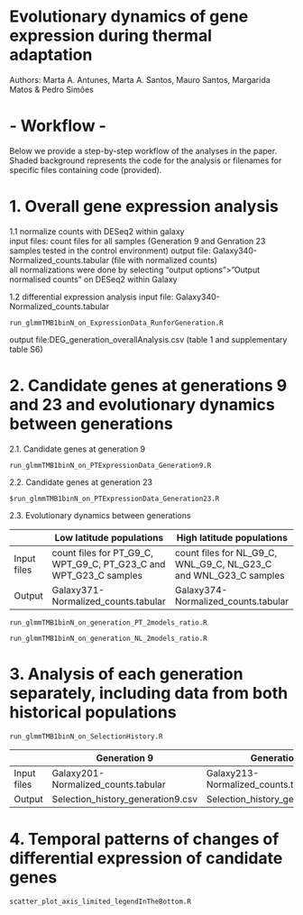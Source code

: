 # Evolutionary dynamics of gene expression during thermal adaptation
Authors: Marta A. Antunes, Marta A. Santos, Mauro Santos, Margarida Matos & Pedro Simões

# - Workflow -
Below we provide a step-by-step workflow of the analyses in the paper. Shaded background represents the code for the analysis or filenames for specific files containing code (provided).

# 1. Overall gene expression analysis
1.1 normalize counts with DESeq2 within galaxy  
input files: count files for all samples (Generation 9 and Genration 23 samples tested in the control environment)
output file: Galaxy340-Normalized_counts.tabular (file with normalized counts)  
all normalizations were done by selecting “output options”>”Output normalised counts” on DESeq2 within Galaxy

1.2 differential expression analysis
input file: Galaxy340-Normalized_counts.tabular
```
run_glmmTMB1binN_on_ExpressionData_RunforGeneration.R
```
output file:DEG_generation_overallAnalysis.csv (table 1 and supplementary table S6)

# 2. Candidate genes at generations 9 and 23 and evolutionary dynamics between generations
2.1. Candidate genes at generation 9
```
run_glmmTMB1binN_on_PTExpressionData_Generation9.R
```

2.2. Candidate genes at generation 23
```
$run_glmmTMB1binN_on_PTExpressionData_Generation23.R
```

2.3. Evolutionary dynamics between generations

|                                | Low latitude populations        | High latitude populations       |
|--------------------------------|---------------------------------|---------------------------------|
|Input files	                 |count files for PT_G9_C, WPT_G9_C, PT_G23_C and WPT_G23_C samples	|count files for NL_G9_C, WNL_G9_C, NL_G23_C and WNL_G23_C samples|
|Output                          |	Galaxy371-Normalized_counts.tabular	|Galaxy374-Normalized_counts.tabular|

```
run_glmmTMB1binN_on_generation_PT_2models_ratio.R
```

```
run_glmmTMB1binN_on_generation_NL_2models_ratio.R 
```

# 3. Analysis of each generation separately, including data from both historical populations

```
run_glmmTMB1binN_on_SelectionHistory.R
```

|                                | Generation 9       | Generation 23     |
|--------------------------------|---------------------------------|---------------------------------|
|Input files	                 |Galaxy201-Normalized_counts.tabular	|Galaxy213-Normalized_counts.tabular|
|Output                          |	Selection_history_generation9.csv	|Selection_history_generation23.csv|

# 4. Temporal patterns of changes of differential expression of candidate genes

```
scatter_plot_axis_limited_legendInTheBottom.R
```
